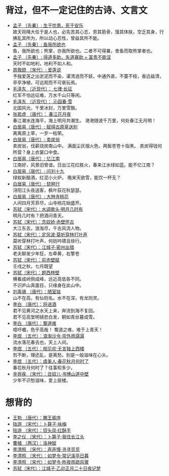 # 背过，但不一定记住的古诗、文言文

* [孟子 〔先秦〕: 生于忧患，死于安乐](https://so.gushiwen.cn/shiwenv_ff66d475ee44.aspx) \
故天将降大任于是人也，必先苦其心志，劳其筋骨，饿其体肤，空乏其身，行拂乱其所为，所以动心忍性，曾益其所不能。
* [孟子 〔先秦〕: 鱼我所欲也](https://so.gushiwen.cn/shiwenv_740f1087a38c.aspx) \
鱼，我所欲也；熊掌，亦我所欲也。二者不可得兼，舍鱼而取熊掌者也。
* [孟子 〔先秦〕: 得道多助，失道寡助 + 富贵不能淫](https://so.gushiwen.cn/shiwenv_7e7dc2489f5f.aspx)\
天时不如地利，地利不如人和。
* [周敦颐 〔宋代〕: 爱莲说](https://so.gushiwen.cn/shiwenv_6d2dcbe80f96.aspx)\
予独爱莲之出淤泥而不染，濯清涟而不妖，中通外直，不蔓不枝，香远益清，亭亭净植，可远观而不可亵玩焉。
* [毛泽东 〔近现代〕： 七律·长征](https://so.gushiwen.cn/shiwenv_a1e7559dada7.aspx)\
红军不怕远征难，万水千山只等闲。
* [毛泽东 〔近现代〕： 沁园春·雪](https://so.gushiwen.cn/shiwenv_202a800b9239.aspx)\
北国风光，千里冰封，万里雪飘。
* [张若虚 〔唐代〕： 春江花月夜](https://so.gushiwen.cn/shiwenv_3aed26d1fa99.aspx)\
春江潮水连海平，海上明月共潮生。
滟滟随波千万里，何处春江无月明！
* [白居易〔唐代〕: 赋得古原草送别](https://so.gushiwen.cn/shiwenv_b7820a12ebaa.aspx)\
离离原上草，一岁一枯荣。
* [白居易〔唐代〕: 卖炭翁](https://so.gushiwen.cn/shiwenv_2716dfb4d439.aspx)\
卖炭翁，伐薪烧炭南山中。
满面尘灰烟火色，两鬓苍苍十指黑。
卖炭得钱何所营？身上衣裳口中食。
* [白居易〔唐代〕: 忆江南](https://so.gushiwen.cn/shiwenv_6ad0636b01a9.aspx)\
江南好，风景旧曾谙。日出江花红胜火，春来江水绿如蓝。能不忆江南？
* [白居易〔唐代〕: 问刘十九](https://so.gushiwen.cn/shiwenv_d09fef17613b.aspx)\
绿蚁新醅酒，红泥小火炉。
晚来天欲雪，能饮一杯无？
* [白居易〔唐代〕: 琵琶行](https://so.gushiwen.cn/shiwenv_0581b0ba8bb4.aspx)\
浔阳江头夜送客，枫叶荻花秋瑟瑟。
* [白居易〔唐代〕: 大林寺桃花](https://so.gushiwen.cn/shiwenv_5e26797704a7.aspx)\
人间四月芳菲尽，山寺桃花始盛开。
* [苏轼〔宋代〕：水调歌头·明月几时有](https://so.gushiwen.cn/shiwenv_632c5beb84eb.aspx)\
明月几时有？把酒问青天。
* [苏轼〔宋代〕：念奴娇·赤壁怀古](https://so.gushiwen.cn/shiwenv_5fb51378286c.aspx)\
大江东去，浪淘尽，千古风流人物。
* [苏轼〔宋代〕：定风波·莫听穿林打叶声](https://so.gushiwen.cn/shiwenv_6b30455fdd3c.aspx)\
莫听穿林打叶声，何妨吟啸且徐行。
* [苏轼〔宋代〕：江城子·密州出猎](https://so.gushiwen.cn/shiwenv_85b8792a66ac.aspx)\
老夫聊发少年狂，左牵黄，右擎苍
* [苏轼〔宋代〕：前赤壁赋](https://so.gushiwen.cn/shiwenv_4cac23b07849.aspx)\
壬戌之秋，七月既望
* [苏轼〔宋代〕：题西林壁](https://so.gushiwen.cn/shiwenv_f2f5469a6044.aspx)\
横看成岭侧成峰，远近高低各不同。\
不识庐山真面目，只缘身在此山中。
* [刘禹锡 〔唐代〕：陋室铭](https://so.gushiwen.cn/shiwenv_6c1ea9b7dd44.aspx)\
山不在高，有仙则名。水不在深，有龙则灵。
* [李白 〔唐代〕：将进酒](https://so.gushiwen.cn/shiwenv_ee16df5673bc.aspx)\
君不见黄河之水天上来，奔流到海不复回。\
君不见高堂明镜悲白发，朝如青丝暮成雪。
* [李白 〔唐代〕：蜀道难](https://so.gushiwen.cn/shiwenv_d59ec5d6c91c.aspx)\
噫吁嚱，危乎高哉！
蜀道之难，难于上青天！
* [李煜 〔五代〕：浪淘沙令·帘外雨潺潺](https://so.gushiwen.cn/shiwenv_07be0fb0e7a4.aspx)\
流水落花春去也，天上人间。
* [李煜 〔五代〕：相见欢·无言独上西楼](https://so.gushiwen.cn/shiwenv_804144e6b0dd.aspx)\
剪不断，理还乱，是离愁。别是一般滋味在心头。
* [李煜 〔五代〕：虞美人·春花秋月何时了](https://so.gushiwen.cn/shiwenv_3574610d74e0.aspx)\
春花秋月何时了？往事知多少。
* [辛弃疾 〔宋代〕：丑奴儿·书博山道中壁](https://so.gushiwen.cn/shiwenv_2ee36eb2ccf7.aspx)\
少年不识愁滋味，爱上层楼。

# 想背的
* [王勃 〔唐代〕：滕王阁序](https://so.gushiwen.cn/shiwenv_ce802de625e5.aspx)
* [陆游 〔宋代〕：卜算子·咏梅](https://so.gushiwen.cn/shiwenv_2523dc7baa84.aspx)
* [陆游 〔宋代〕：钗头凤·红酥手](https://so.gushiwen.cn/shiwenv_d5ac0bd52789.aspx)
* [李之仪 〔宋代〕：卜算子·我住长江头](https://so.gushiwen.cn/shiwenv_d096804a25ff.aspx)
* [曹植 〔两汉〕：洛神赋](https://so.gushiwen.cn/shiwenv_0559b0b0f385.aspx)
* [李清照 〔宋代〕：声声慢·寻寻觅觅](https://so.gushiwen.cn/shiwenv_f82821b9d569.aspx)
* [李清照 〔宋代〕：如梦令·常记溪亭日暮](https://so.gushiwen.cn/shiwenv_3e33bfbb8f79.aspx)
* [李清照 〔宋代〕：如梦令·昨夜雨疏风骤](https://so.gushiwen.cn/shiwenv_3ffd5d0653a9.aspx)
* [苏轼〔宋代〕：江城子·乙卯正月二十日夜记梦](https://so.gushiwen.cn/shiwenv_567fcf6ffefb.aspx)
